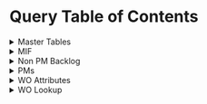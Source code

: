 # Query Table of Contents

<details>
  <summary> Master Tables  </summary>

* [master_account](https://github.com/jfallt/PBI-Github/blob/master/SQL%20Queries/Service%20Data/Master%20Tables/master_account.sql)
  * Only includes accounts with SVMXC service orders
* [master_filtration](https://github.com/jfallt/PBI-Github/blob/master/SQL%20Queries/Service%20Data/Master%20Tables/master_filtration.sql)
  * Distinct filters
  * Categorized by RO (*Reverse Osmosis*) or Standard
* [master_FSM_to_Market_Lookup](https://github.com/jfallt/PBI-Github/blob/master/SQL%20Queries/Service%20Data/Master%20Tables/master_FSM_to_Market_Lookup.sql)
  * Current Market assignments by FSM <Field Service Manager>
  * Used to tie different tables together by Market (i.e. master_SVMXC_Service_Order and master_MIF)
* [master_item](https://github.com/jfallt/PBI-Github/blob/master/SQL%20Queries/Service%20Data/Master%20Tables/master_item.sql)
  * Master Product List
  * Joined with Product2Master to consolidate similar products
* [master_location](https://github.com/jfallt/PBI-Github/blob/master/SQL%20Queries/Service%20Data/Master%20Tables/master_location.sql)
* [master_MIF](https://github.com/jfallt/PBI-Github/blob/master/SQL%20Queries/Service%20Data/Master%20Tables/master_MIF.sql)
  * MIF or *Machines in Field*
* [master_order_types](https://github.com/jfallt/PBI-Github/blob/master/SQL%20Queries/Service%20Data/Master%20Tables/master_order_types.sql)
  * All order types from SVMXC
* [master_productFamily](https://github.com/jfallt/PBI-Github/blob/master/SQL%20Queries/Service%20Data/Master%20Tables/master_productFamily.sql)
* [master_sales_reps](https://github.com/jfallt/PBI-Github/blob/master/SQL%20Queries/Service%20Data/Master%20Tables/master_sales_reps.sql)
  * Sales reps on SVMXC orders
* [master_SVMXC_Service_Order](https://github.com/jfallt/PBI-Github/blob/master/SQL%20Queries/Service%20Data/Master%20Tables/master_SVMXC_Service_Order.sql)
  * All ServiceMax service orders
</details>


<details>
  <summary> MIF  </summary>

* [MIF_Current_Installed_Products](https://github.com/jfallt/PBI-Github/blob/master/SQL%20Queries/Service%20Data/MIF/MIF_Current_Installed_Products.sql)
  * Not currently used for any reports
* [MIF_Historic](https://github.com/jfallt/PBI-Github/blob/master/SQL%20Queries/Service%20Data/MIF/MIF_Historic.sql)
  * Counts by Market, Product Family
* [MIF_Historic_PreConversion](https://github.com/jfallt/PBI-Github/blob/master/SQL%20Queries/Service%20Data/MIF/MIF_Historic_PreConversion.sql)
  * Counts by Market, Product Family
  * Combined with the query above in PBI for complete MIF history
</details>


<details>
  <summary> Non PM Backlog  </summary>

* [wo_backlog_count_nonpm_dboHistory](https://github.com/jfallt/PBI-Github/blob/master/SQL%20Queries/Service%20Data/Non%20PM%20Backlog/wo_backlog_count_nonpm_dboHistory.sql)
* Install Backlog
  * **Project**: work orders with a project name in the field *SMAX_PS_Project_Name__c.*
  * These are used for large installs for companies such as Wal-Mart or Amazon
    * [wo_install_backlog_project_and_available](https://github.com/jfallt/PBI-Github/blob/master/SQL%20Queries/Service%20Data/Non%20PM%20Backlog/wo_install_backlog_project_and_available.sql)
    * [wo_install_backlog_project_and_scheduled](https://github.com/jfallt/PBI-Github/blob/master/SQL%20Queries/Service%20Data/Non%20PM%20Backlog/wo_install_backlog_project_and_scheduled.sql)
    * [wo_install_backlog_project_and_unavailable](https://github.com/jfallt/PBI-Github/blob/master/SQL%20Queries/Service%20Data/Non%20PM%20Backlog/wo_install_backlog_project_and_unavailable.sql)
    * [wo_install_backlog_single_and_available](https://github.com/jfallt/PBI-Github/blob/master/SQL%20Queries/Service%20Data/Non%20PM%20Backlog/wo_install_backlog_single_and_available.sql)
    * [wo_install_backlog_single_and_scheduled](https://github.com/jfallt/PBI-Github/blob/master/SQL%20Queries/Service%20Data/Non%20PM%20Backlog/wo_install_backlog_single_and_scheduled.sql)
    * [wo_install_backlog_single_and_unavailable](https://github.com/jfallt/PBI-Github/blob/master/SQL%20Queries/Service%20Data/Non%20PM%20Backlog/wo_install_backlog_single_and_unavailable.sql)
---
* Removal Backlog
  * [wo_install_backlog_project_and_available](https://github.com/jfallt/PBI-Github/blob/master/SQL%20Queries/Service%20Data/Non%20PM%20Backlog/wo_removal_backlog_available.sql)
  * [wo_install_backlog_project_and_scheduled](https://github.com/jfallt/PBI-Github/blob/master/SQL%20Queries/Service%20Data/Non%20PM%20Backlog/wo_removal_backlog_scheduled.sql)
  * [wo_install_backlog_project_and_unavailable](https://github.com/jfallt/PBI-Github/blob/master/SQL%20Queries/Service%20Data/Non%20PM%20Backlog/wo_removal_backlog_unavailable.sql)
 

</details>

<details>
  <summary> PMs  </summary>

* [wo_PM_backlog_dbo](https://github.com/jfallt/PBI-Github/blob/master/SQL%20Queries/Service%20Data/PMs/wo_PM_backlog_dbo.sql)
* [wo_PM_SVMXC_pm_backlog_count](https://github.com/jfallt/PBI-Github/blob/master/SQL%20Queries/Service%20Data/PMs/wo_SVMXC_pm_backlog_count.sql)
* [wo_PM_SVMXC_pm_on_breakfix](https://github.com/jfallt/PBI-Github/blob/master/SQL%20Queries/Service%20Data/PMs/wo_SVMXC_pm_on_breakfix.sql)
* [wo_PM_SVMXC_pm_creation_prediction](https://github.com/jfallt/PBI-Github/blob/master/SQL%20Queries/Service%20Data/PMs/wo_SVMXC_pm_creation_prediction.sql)
 

</details>

<details>
  <summary> WO Attributes  </summary>

* [wo_ftf_by_tech](https://github.com/jfallt/PBI-Github/blob/master/SQL%20Queries/Service%20Data/WO%20Attributes/wo_ftf_by_tech.sql)
* [wo_labor_days](https://github.com/jfallt/PBI-Github/blob/master/SQL%20Queries/Service%20Data/WO%20Attributes/wo_labor_days.sql)
* [wo_reschedules](https://github.com/jfallt/PBI-Github/blob/master/SQL%20Queries/Service%20Data/WO%20Attributes/wo_reschedules.sql)
* [wo_svmxc_order_history](https://github.com/jfallt/PBI-Github/blob/master/SQL%20Queries/Service%20Data/WO%20Attributes/wo_svmxc_order_history.sql)
* [wo_work_order_line](https://github.com/jfallt/PBI-Github/blob/master/SQL%20Queries/Service%20Data/WO%20Attributes/wo_work_order_line.sql)
 

</details>

<details>
  <summary> WO Lookup </summary>

* [wo_lookup_availability_and_group](https://github.com/jfallt/PBI-Github/blob/master/SQL%20Queries/Service%20Data/WO%20Lookup/wo_lookup_availability_and_group.sql)
* [wo_lookup_pm_slas](https://github.com/jfallt/PBI-Github/blob/master/SQL%20Queries/Service%20Data/WO%20Lookup/wo_lookup_pm_slas.sql)
* [wo_lookup_problemcode_groups](https://github.com/jfallt/PBI-Github/blob/master/SQL%20Queries/Service%20Data/WO%20Lookup/wo_lookup_problemcode_groups.sql)
* [wo_lookup_rescode_groups](https://github.com/jfallt/PBI-Github/blob/master/SQL%20Queries/Service%20Data/WO%20Lookup/wo_lookup_rescode_groups.sql)
 

</details>
